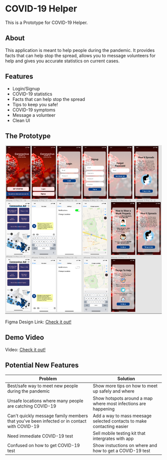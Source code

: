 # COVID-19 Helper
This is a Prototype for COVID-19 Helper.

## About
This application is meant to help people during the pandemic. It provides facts that can help stop the spread, allows you to message volunteers for help and gives you accurate statistics on current cases.

## Features
- Login/Signup
- COVID-19 statistics
- Facts that can help stop the spread
- Tips to keep you safe!
- COVID-19 symptoms 
- Message a volunteer
- Clean UI

## The Prototype
![Prototype](/Figma.png)

Figma Design Link: [Check it out!](https://www.figma.com/file/qKN4D6220wrMzih3zUelLC/Untitled?node-id=0%3A1)

## Demo Video 
Video: [Check it out!](https://www.youtube.com/watch?v=o4uJAIeXpqI&feature=youtu.be)

## Potential New Features 
|                          Problem                                                    | Solution                                                                                                                                                                              |
|-------------------------------------------------------------------------------------|--------------------------------------------------------------------------------------------------------------------------------------------------------------------------------------|
| Best/safe way to meet new people during the pandemic     | Show more tips on how to meet up safely and where                                                              |
| Unsafe locations where many people are catching COVID-19                         | Show hotspots around a map where most infections are happening                         |
| Can't quickly message family members that you've been infected or in contact with COVID-19 | Add a way to mass meesage selected contacts to make contacting easier        | 
| Need immediate COVID-19 test          | Sell mobile testing kit that intergrates with app                                                                             |
| Confused on how to get COVID-19 test        | Show instuctions on where and how to get a COVID-19 test |
